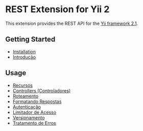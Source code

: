 REST Extension for Yii 2
========================

This extension provides the REST API for the [Yii framework 2.1](http://www.yiiframework.com).

Getting Started
---------------

* [Installation](installation.md)
* [Introdução](quick-start.md)

Usage
-----

* [Recursos](resources.md)
* [Controllers (Controladores)](controllers.md)
* [Roteamento](routing.md)
* [Formatando Respostas](response-formatting.md)
* [Autenticação](authentication.md)
* [Limitador de Acesso](rate-limiting.md)
* [Versionamento](versioning.md)
* [Tratamento de Erros](error-handling.md)
